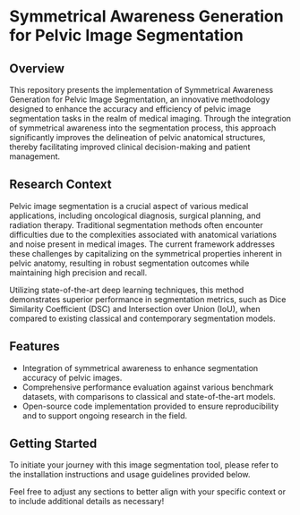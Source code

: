 # Symmetrical Awareness Generation for Pelvic Image Segmentation

## Overview
This repository presents the implementation of Symmetrical Awareness Generation for Pelvic Image Segmentation, an innovative methodology designed to enhance the accuracy and efficiency of pelvic image segmentation tasks in the realm of medical imaging. Through the integration of symmetrical awareness into the segmentation process, this approach significantly improves the delineation of pelvic anatomical structures, thereby facilitating improved clinical decision-making and patient management.

## Research Context
Pelvic image segmentation is a crucial aspect of various medical applications, including oncological diagnosis, surgical planning, and radiation therapy. Traditional segmentation methods often encounter difficulties due to the complexities associated with anatomical variations and noise present in medical images. The current framework addresses these challenges by capitalizing on the symmetrical properties inherent in pelvic anatomy, resulting in robust segmentation outcomes while maintaining high precision and recall.

Utilizing state-of-the-art deep learning techniques, this method demonstrates superior performance in segmentation metrics, such as Dice Similarity Coefficient (DSC) and Intersection over Union (IoU), when compared to existing classical and contemporary segmentation models.

## Features
- Integration of symmetrical awareness to enhance segmentation accuracy of pelvic images.
- Comprehensive performance evaluation against various benchmark datasets, with comparisons to classical and state-of-the-art models.
- Open-source code implementation provided to ensure reproducibility and to support ongoing research in the field.

## Getting Started
To initiate your journey with this image segmentation tool, please refer to the installation instructions and usage guidelines provided below.

Feel free to adjust any sections to better align with your specific context or to include additional details as necessary!
